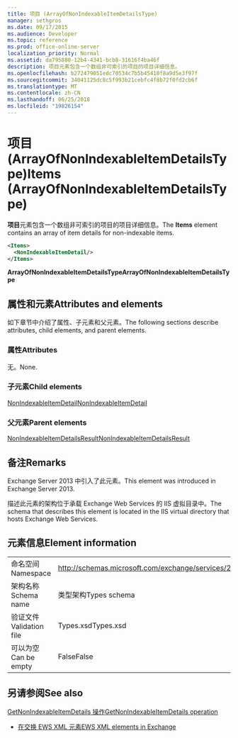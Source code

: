 ```yaml
---
title: 项目 (ArrayOfNonIndexableItemDetailsType)
manager: sethgros
ms.date: 09/17/2015
ms.audience: Developer
ms.topic: reference
ms.prod: office-online-server
localization_priority: Normal
ms.assetid: da795880-12b4-4341-bcb8-31616f4ba46f
description: 项目元素包含一个数组非可索引的项目的项目详细信息。
ms.openlocfilehash: b272479051edc70534c7b5b45410f8a9d5e3f97f
ms.sourcegitcommit: 34041125dc8c5f993b21cebfc4f8b72f0fd2cb6f
ms.translationtype: MT
ms.contentlocale: zh-CN
ms.lasthandoff: 06/25/2018
ms.locfileid: "19826154"
---
```

# <a name="items-arrayofnonindexableitemdetailstype"></a><span data-ttu-id="445a7-103">项目 (ArrayOfNonIndexableItemDetailsType)</span><span class="sxs-lookup"><span data-stu-id="445a7-103">Items (ArrayOfNonIndexableItemDetailsType)</span></span>

<span data-ttu-id="445a7-104">**项目**元素包含一个数组非可索引的项目的项目详细信息。</span><span class="sxs-lookup"><span data-stu-id="445a7-104">The **Items** element contains an array of item details for non-indexable items.</span></span> 
  
```XML
<Items>
  <NonIndexableItemDetail/>
</Items>
```

 <span data-ttu-id="445a7-105">**ArrayOfNonIndexableItemDetailsType**</span><span class="sxs-lookup"><span data-stu-id="445a7-105">**ArrayOfNonIndexableItemDetailsType**</span></span>
## <a name="attributes-and-elements"></a><span data-ttu-id="445a7-106">属性和元素</span><span class="sxs-lookup"><span data-stu-id="445a7-106">Attributes and elements</span></span>

<span data-ttu-id="445a7-107">如下章节中介绍了属性、子元素和父元素。</span><span class="sxs-lookup"><span data-stu-id="445a7-107">The following sections describe attributes, child elements, and parent elements.</span></span>
  
### <a name="attributes"></a><span data-ttu-id="445a7-108">属性</span><span class="sxs-lookup"><span data-stu-id="445a7-108">Attributes</span></span>

<span data-ttu-id="445a7-109">无。</span><span class="sxs-lookup"><span data-stu-id="445a7-109">None.</span></span>
  
### <a name="child-elements"></a><span data-ttu-id="445a7-110">子元素</span><span class="sxs-lookup"><span data-stu-id="445a7-110">Child elements</span></span>

[<span data-ttu-id="445a7-111">NonIndexableItemDetail</span><span class="sxs-lookup"><span data-stu-id="445a7-111">NonIndexableItemDetail</span></span>](nonindexableitemdetail.md)
  
### <a name="parent-elements"></a><span data-ttu-id="445a7-112">父元素</span><span class="sxs-lookup"><span data-stu-id="445a7-112">Parent elements</span></span>

[<span data-ttu-id="445a7-113">NonIndexableItemDetailsResult</span><span class="sxs-lookup"><span data-stu-id="445a7-113">NonIndexableItemDetailsResult</span></span>](nonindexableitemdetailsresult.md)
  
## <a name="remarks"></a><span data-ttu-id="445a7-114">备注</span><span class="sxs-lookup"><span data-stu-id="445a7-114">Remarks</span></span>

<span data-ttu-id="445a7-115">Exchange Server 2013 中引入了此元素。</span><span class="sxs-lookup"><span data-stu-id="445a7-115">This element was introduced in Exchange Server 2013.</span></span>
  
<span data-ttu-id="445a7-116">描述此元素的架构位于承载 Exchange Web Services 的 IIS 虚拟目录中。</span><span class="sxs-lookup"><span data-stu-id="445a7-116">The schema that describes this element is located in the IIS virtual directory that hosts Exchange Web Services.</span></span>
  
## <a name="element-information"></a><span data-ttu-id="445a7-117">元素信息</span><span class="sxs-lookup"><span data-stu-id="445a7-117">Element information</span></span>

|||
|:-----|:-----|
|<span data-ttu-id="445a7-118">命名空间</span><span class="sxs-lookup"><span data-stu-id="445a7-118">Namespace</span></span>  <br/> |http://schemas.microsoft.com/exchange/services/2006/types  <br/> |
|<span data-ttu-id="445a7-119">架构名称</span><span class="sxs-lookup"><span data-stu-id="445a7-119">Schema name</span></span>  <br/> |<span data-ttu-id="445a7-120">类型架构</span><span class="sxs-lookup"><span data-stu-id="445a7-120">Types schema</span></span>  <br/> |
|<span data-ttu-id="445a7-121">验证文件</span><span class="sxs-lookup"><span data-stu-id="445a7-121">Validation file</span></span>  <br/> |<span data-ttu-id="445a7-122">Types.xsd</span><span class="sxs-lookup"><span data-stu-id="445a7-122">Types.xsd</span></span>  <br/> |
|<span data-ttu-id="445a7-123">可以为空</span><span class="sxs-lookup"><span data-stu-id="445a7-123">Can be empty</span></span>  <br/> |<span data-ttu-id="445a7-124">False</span><span class="sxs-lookup"><span data-stu-id="445a7-124">False</span></span>  <br/> |
   
## <a name="see-also"></a><span data-ttu-id="445a7-125">另请参阅</span><span class="sxs-lookup"><span data-stu-id="445a7-125">See also</span></span>



[<span data-ttu-id="445a7-126">GetNonIndexableItemDetails 操作</span><span class="sxs-lookup"><span data-stu-id="445a7-126">GetNonIndexableItemDetails operation</span></span>](getnonindexableitemdetails-operation.md)


- [<span data-ttu-id="445a7-127">在交换 EWS XML 元素</span><span class="sxs-lookup"><span data-stu-id="445a7-127">EWS XML elements in Exchange</span></span>](ews-xml-elements-in-exchange.md)

